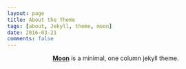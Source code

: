 ```yaml
---
layout: page
title: About the Theme
tags: [about, Jekyll, theme, moon]
date: 2016-03-21
comments: false
---
```

    
<center><a href="http://rinuys.github.io"><b>Moon</b></a> is a minimal, one column jekyll theme.</center>
